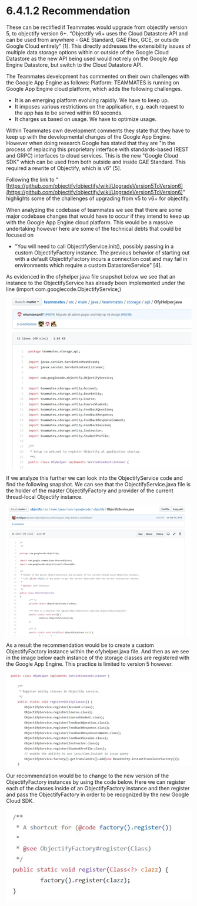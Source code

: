 # 6.4.1.2  Recommendation

These can be rectified if Teammates would upgrade from objectify version 5, to objectify version 6+. “Objectify v6+ uses the Cloud Datastore API and can be used from anywhere - GAE Standard, GAE Flex, GCE, or outside Google Cloud entirely” \[1\]. This directly addresses the extensibility issues of multiple data storage options within or outside of the Google Cloud Datastore as the new API being used would not rely on the Google App Engine Datastore, but switch to the Cloud Datastore API.

The Teammates development has commented on their own challenges with the Google App Engine as follows: Platform: TEAMMATES is running on Google App Engine cloud platform, which adds the following challenges.

* It is an emerging platform evolving rapidly. We have to keep up.
* It imposes various restrictions on the application, e.g. each request to the app has to be served within 60 seconds.
* It charges us based on usage. We have to optimize usage.

Within Teammates own development comments they state that they have to keep up with the developmental changes of the Google App Engine. However when doing research Google has stated that they are "in the process of replacing this proprietary interface with standards-based \(REST and GRPC\) interfaces to cloud services. This is the new "Google Cloud SDK" which can be used from both outside and inside GAE Standard. This required a rewrite of Objectify, which is v6" \[5\].

Following the link to "[https://github.com/objectify/objectify/wiki/UpgradeVersion5ToVersion6](https://github.com/objectify/objectify/wiki/UpgradeVersion5ToVersion6)" highlights some of the challenges of upgrading from v5 to v6+ for objectify.

When analyzing the codebase of teammates we see that there are some major codebase changes that would have to occur if they intend to keep up with the Google App Engine cloud platform. This would be a massive undertaking however here are some of the technical debts that could be focused on

* "You will need to call ObjectifyService.init\(\), possibly passing in a custom ObjectifyFactory instance. The previous behavior of starting out with a default ObjectifyFactory incurs a connection cost and may fail in environments which require a custom DatastoreService" \[4\].

As evidenced in the ofyhelper.java file snapshot below we see that an instance to the ObjectifyService has already been implemented under the line \(import com.googlecode.ObjectifyService;\)

![Figure 11.0: Representation of dependency on Objectify](../../../.gitbook/assets/image%20%286%29.png)

If we analyze this further we can look into the ObjectifyService code and find the following snapshot. We can see that the ObjectifyService.java file is the holder of the master ObjectifyFactory and provider of the current thread-local Objectify instance.

![Figure 12.0: Representation of dependency on Objectify](../../../.gitbook/assets/image%20%2813%29.png)

As a result the recommendation would be to create a custom ObjectifyFactory instance within the ofyhelper.java file. And then as we see in the image below each instance of the storage classes are registered with the Google App Engine. This practice is limited to version 5 however.

![Figure 13.0: Representation of dependency on Objectify](../../../.gitbook/assets/image%20%285%29.png)

Our recommendation would be to change to the new version of the ObjectifyFactory instances by using the code below. Here we can register each of the classes inside of an ObjectifyFactory instance and then register and pass the ObjectifyFactory in order to be recognized by the new Google Cloud SDK.

![Figure 14.0: Representation of dependency on Objectify](../../../.gitbook/assets/image%20%2810%29.png)

